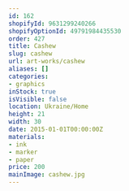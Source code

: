 ```yaml
---
id: 162
shopifyId: 9631299240266
shopifyOptionId: 49791984435530
order: 427
title: Cashew
slug: cashew
url: art-works/cashew
aliases: []
categories:
- graphics
inStock: true
isVisible: false
location: Ukraine/Home
height: 21
width: 30
date: 2015-01-01T00:00:00Z
materials:
- ink
- marker
- paper
price: 200
mainImage: cashew.jpg
---
```

